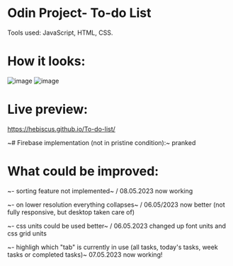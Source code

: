 
# Odin Project- To-do List

Tools used: JavaScript, HTML, CSS.

# How it looks:
![image](https://user-images.githubusercontent.com/107350293/236882754-43211f4e-c8eb-408b-b029-2b84b8bfca69.png)
![image](https://user-images.githubusercontent.com/107350293/236882993-3ae56b66-d394-40f8-b598-5b385d407ac6.png)


# Live preview: 

https://hebiscus.github.io/To-do-list/

~# Firebase implementation (not in pristine condition):~ pranked

# What could be improved:

~- sorting feature not implemented~ / 08.05.2023 now working

~- on lower resolution everything collapses~ / 06.05/2023 now better (not fully responsive, but desktop taken care of)

~- css units could be used better~ / 06.05.2023 changed up font units and css grid units

~- highligh which "tab" is currently in use (all tasks, today's tasks, week tasks or completed tasks)~ 07.05.2023 now working!
